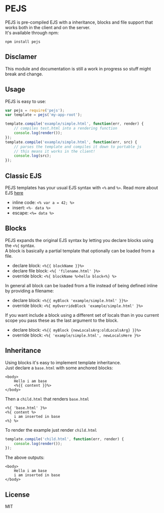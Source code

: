 # PEJS

PEJS is pre-compiled EJS with a inheritance, blocks and file support that works both in the client and on the server.  
It's available through npm:

	npm install pejs

## Disclamer

This module and documentation is still a work in progress so stuff might break and change.

## Usage

PEJS is easy to use:

``` js
var pejs = require('pejs');
var template = pejs('my-app-root');

template.compile('example/simple.html', function(err, render) {
	// compiles test.html into a rendering function
	console.log(render());
});
template.compile('example/simple.html', function(err, src) {
	// parses the template and compiles it down to portable js
	// this means it works in the client!
	console.log(src);
});
```

## Classic EJS

PEJS templates has your usual EJS syntax with `<%` and `%>`. Read more about EJS [here](http://embeddedjs.com/)

* inline code: `<% var a = 42; %>`
* insert: `<%- data %>`
* escape: `<%= data %>`

## Blocks

PEJS expands the original EJS syntax by letting you declare blocks using the `<%{` syntax.  
A block is basically a partial template that optionally can be loaded from a file.

* declare block: `<%{{ blockName }}%>`
* declare file block: `<%{ 'filename.html' }%>`
* override block: `<%{ blockName %>hello block<%} %>`

In general all block can be loaded from a file instead of being defined inline by providing a filename:

* declare block: `<%{{ myBlock 'example/simple.html' }}%>`
* override block: `<%{ myOverrideBlock 'example/simple.html' }%>`

If you want include a block using a different set of locals than in you current scope you pass these as the last argument to the block.

* declare block: `<%{{ myBlock {newLocalsArg:oldLocalsArg} }}%>`
* override block: `<%{ 'example/simple.html', newLocalsHere }%>`

## Inheritance

Using blocks it's easy to implement template inheritance.  
Just declare a `base.html` with some anchored blocks:

	<body>
		Hello i am base
		<%{{ content }}%>
	</body>

Then a `child.html` that renders `base.html`

	<%{ 'base.html' }%>
	<%{ content %>
		i am inserted in base
	<%} %>

To render the example just render `child.html`

``` js
template.compile('child.html', function(err, render) {
	console.log(render());
});
```

The above outputs:

	<body>
		Hello i am base
		i am inserted in base		
	</body>

## License

MIT